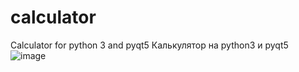 # calculator
Calculator for python 3 and pyqt5
Калькулятор на python3 и pyqt5
![image](https://user-images.githubusercontent.com/80480605/129449534-d8464e91-ae97-4fd0-bbe3-46122586720c.png)
